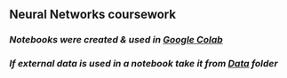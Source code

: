 ## Neural Networks coursework
### *Notebooks were created & used in [Google Colab](https://colab.research.google.com/)*
### *If external data is used in a notebook take it from [Data](Data) folder*